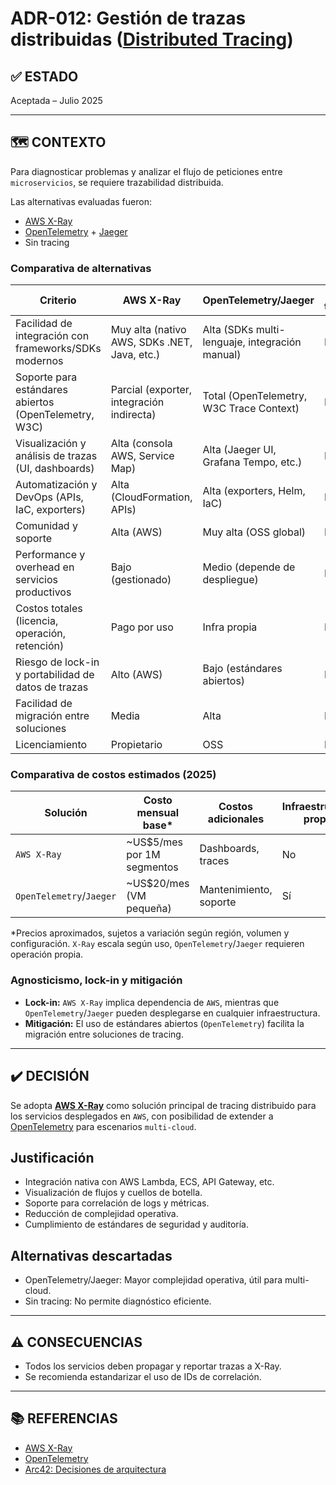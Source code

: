 # ADR-012: Gestión de trazas distribuidas ([Distributed Tracing](https://opentelemetry.io/docs/concepts/distributed-tracing/))

## ✅ ESTADO

Aceptada – Julio 2025

---

## 🗺️ CONTEXTO

Para diagnosticar problemas y analizar el flujo de peticiones entre `microservicios`, se requiere trazabilidad distribuida.

Las alternativas evaluadas fueron:

- [AWS X-Ray](https://aws.amazon.com/xray/)
- [OpenTelemetry](https://opentelemetry.io/) + [Jaeger](https://www.jaegertracing.io/)
- Sin tracing

### Comparativa de alternativas

| Criterio                                              | AWS X-Ray | OpenTelemetry/Jaeger | Sin tracing |
|-------------------------------------------------------|-----------|----------------------|-------------|
| Facilidad de integración con frameworks/SDKs modernos | Muy alta (nativo AWS, SDKs .NET, Java, etc.) | Alta (SDKs multi-lenguaje, integración manual) | N/A         |
| Soporte para estándares abiertos (OpenTelemetry, W3C) | Parcial (exporter, integración indirecta) | Total (OpenTelemetry, W3C Trace Context) | N/A         |
| Visualización y análisis de trazas (UI, dashboards)   | Alta (consola AWS, Service Map) | Alta (Jaeger UI, Grafana Tempo, etc.) | N/A         |
| Automatización y DevOps (APIs, IaC, exporters)        | Alta (CloudFormation, APIs) | Alta (exporters, Helm, IaC) | N/A         |
| Comunidad y soporte                                  | Alta (AWS) | Muy alta (OSS global) | N/A         |
| Performance y overhead en servicios productivos       | Bajo (gestionado) | Medio (depende de despliegue) | N/A         |
| Costos totales (licencia, operación, retención)       | Pago por uso | Infra propia | N/A         |
| Riesgo de lock-in y portabilidad de datos de trazas   | Alto (AWS) | Bajo (estándares abiertos) | N/A         |
| Facilidad de migración entre soluciones               | Media | Alta | N/A         |
| Licenciamiento                                        | Propietario | OSS | N/A |

### Comparativa de costos estimados (2025)

| Solución        | Costo mensual base* | Costos adicionales | Infraestructura propia |
|-----------------|---------------------|--------------------|-----------------------|
| `AWS X-Ray`       | ~US$5/mes por 1M segmentos | Dashboards, traces | No                    |
| `OpenTelemetry`/`Jaeger` | ~US$20/mes (VM pequeña) | Mantenimiento, soporte | Sí                    |

*Precios aproximados, sujetos a variación según región, volumen y configuración. `X-Ray` escala según uso, `OpenTelemetry`/`Jaeger` requieren operación propia.

### Agnosticismo, lock-in y mitigación

- **Lock-in:** `AWS X-Ray` implica dependencia de `AWS`, mientras que `OpenTelemetry`/`Jaeger` pueden desplegarse en cualquier infraestructura.
- **Mitigación:** El uso de estándares abiertos (`OpenTelemetry`) facilita la migración entre soluciones de tracing.

---

## ✔️ DECISIÓN

Se adopta **[AWS X-Ray](https://aws.amazon.com/xray/)** como solución principal de tracing distribuido para los servicios desplegados en `AWS`, con posibilidad de extender a [OpenTelemetry](https://opentelemetry.io/) para escenarios `multi-cloud`.

## Justificación

- Integración nativa con AWS Lambda, ECS, API Gateway, etc.
- Visualización de flujos y cuellos de botella.
- Soporte para correlación de logs y métricas.
- Reducción de complejidad operativa.
- Cumplimiento de estándares de seguridad y auditoría.

## Alternativas descartadas

- OpenTelemetry/Jaeger: Mayor complejidad operativa, útil para multi-cloud.
- Sin tracing: No permite diagnóstico eficiente.

---

## ⚠️ CONSECUENCIAS

- Todos los servicios deben propagar y reportar trazas a X-Ray.
- Se recomienda estandarizar el uso de IDs de correlación.

---

## 📚 REFERENCIAS

- [AWS X-Ray](https://aws.amazon.com/xray/)
- [OpenTelemetry](https://opentelemetry.io/)
- [Arc42: Decisiones de arquitectura](https://arc42.org/decision/)
